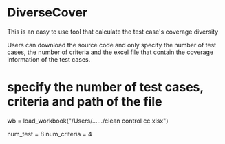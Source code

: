 # DiverseCover
This is an easy to use tool that calculate the test case's coverage diversity

Users can download the source code and only specify the number of test cases, the number of criteria and the excel file that contain the coverage information of the test cases.





# specify the number of test cases, criteria and path of the file 
wb = load_workbook("/Users/....../clean control cc.xlsx")

num_test = 8
num_criteria = 4
